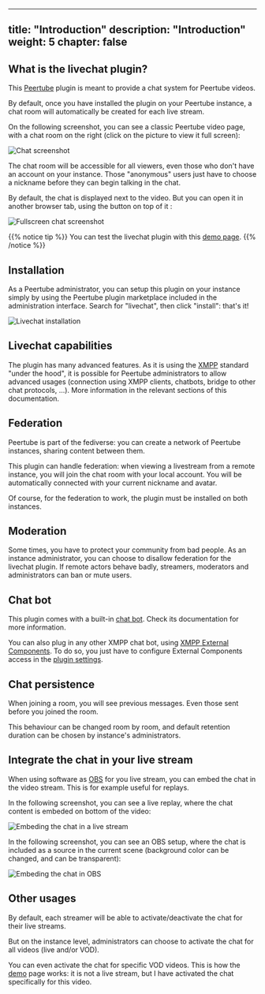 <!--
SPDX-FileCopyrightText: 2024 John Livingston <https://www.john-livingston.fr/>

SPDX-License-Identifier: AGPL-3.0-only
-->

---
title: "Introduction"
description: "Introduction"
weight: 5
chapter: false
---

## What is the livechat plugin?

This [Peertube](https://joinpeertube.org/) plugin is meant to provide a chat system for Peertube videos.

By default, once you have installed the plugin on your Peertube instance, a chat room will automatically be created for each live stream.

On the following screenshot, you can see a classic Peertube video page, with a chat room on the right (click on the picture to view it full screen):

![Chat screenshot](/peertube-plugin-livechat/images/chat.png?classes=shadow,border&height=200px)

The chat room will be accessible for all viewers, even those who don't have an account on your instance. Those "anonymous" users just have to choose a nickname before they can begin talking in the chat.

By default, the chat is displayed next to the video.
But you can open it in another browser tab, using the button on top of it :

![Fullscreen chat screenshot](/peertube-plugin-livechat/images/fullscreen.png?classes=shadow,border&height=200px)

{{% notice tip %}}
You can test the livechat plugin with this [demo page](https://www.yiny.org/w/399a8d13-d4cf-4ef2-b843-98530a8ccbae).
{{% /notice %}}

## Installation

As a Peertube administrator, you can setup this plugin on your instance simply by using the Peertube plugin marketplace included in the administration interface.
Search for "livechat", then click "install": that's it!

![Livechat installation](/peertube-plugin-livechat/images/installation.png?classes=shadow,border&height=200px)

## Livechat capabilities

The plugin has many advanced features.
As it is using the [XMPP](https://xmpp.org/) standard "under the hood", it is possible for Peertube administrators to allow advanced usages (connection using XMPP clients, chatbots, bridge to other chat protocols, ...).
More information in the relevant sections of this documentation.

## Federation

Peertube is part of the fediverse: you can create a network of Peertube instances, sharing content between them.

This plugin can handle federation: when viewing a livestream from a remote instance, you will join the chat room with your local account.
You will be automatically connected with your current nickname and avatar.

Of course, for the federation to work, the plugin must be installed on both instances.

## Moderation

Some times, you have to protect your community from bad people.
As an instance administrator, you can choose to disallow federation for the livechat plugin.
If remote actors behave badly, streamers, moderators and administrators can ban or mute users.

## Chat bot

This plugin comes with a built-in [chat bot](/peertube-plugin-livechat/documentation/user/streamers/bot/).
Check its documentation for more information.

You can also plug in any other XMPP chat bot, using [XMPP External Components](https://prosody.im/doc/components).
To do so, you just have to configure External Components access in the [plugin settings](/peertube-plugin-livechat/documentation/admin/settings).

## Chat persistence

When joining a room, you will see previous messages.
Even those sent before you joined the room.

This behaviour can be changed room by room, and default retention duration can be chosen by instance's administrators.

## Integrate the chat in your live stream

When using software as [OBS](https://obsproject.com) for you live stream, you can embed the chat in the video stream.
This is for example useful for replays.

In the following screenshot, you can see a live replay, where the chat content is embeded on bottom of the video:

![Embeding the chat in a live stream](/peertube-plugin-livechat/images/embed_chat_in_livestream.png?classes=shadow,border&height=200px)

In the following screenshot, you can see an OBS setup, where the chat is included as a source in the current scene (background color can be changed, and can be transparent):

![Embeding the chat in OBS](/peertube-plugin-livechat/images/embed_chat_in_obs.png?classes=shadow,border&height=200px)

## Other usages

By default, each streamer will be able to activate/deactivate the chat for their live streams.

But on the instance level, administrators can choose to activate the chat for all videos (live and/or VOD).

You can even activate the chat for specific VOD videos.
This is how the [demo](https://www.yiny.org/w/399a8d13-d4cf-4ef2-b843-98530a8ccbae) page works: it is not a live stream, but I have activated the chat specifically for this video.
